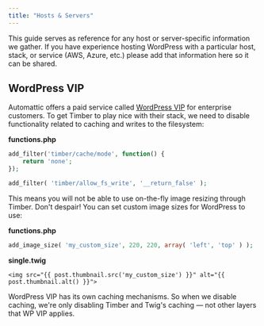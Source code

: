```yaml
---
title: "Hosts & Servers"
---
```


This guide serves as reference for any host or server-specific information we gather. If you have experience hosting WordPress with a particular host, stack, or service (AWS, Azure, etc.) please add that information here so it can be shared.

## WordPress VIP

Automattic offers a paid service called [WordPress VIP](https://wpvip.com/) for enterprise customers. To get Timber to play nice with their stack, we need to disable functionality related to caching and writes to the filesystem:

**functions.php**

```php
add_filter('timber/cache/mode', function() {
	return 'none';
});
```

```php
add_filter( 'timber/allow_fs_write', '__return_false' );
```

This means you will not be able to use on-the-fly image resizing through Timber. Don't despair! You can set custom image sizes for WordPress to use:

**functions.php**
```php
add_image_size( 'my_custom_size', 220, 220, array( 'left', 'top' ) );
```

**single.twig**
```twig
<img src="{{ post.thumbnail.src('my_custom_size') }}" alt="{{ post.thumbnail.alt() }}">
```

WordPress VIP has its own caching mechanisms. So when we disable caching, we're only disabling Timber and Twig's caching — not other layers that WP VIP applies.
